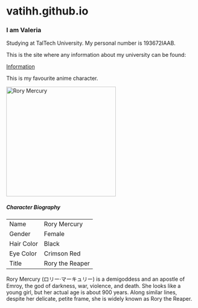 # vatihh.github.io
<h3>I am Valeria</h3>
<p>Studying at TalTech University. My personal number is 193672IAAB.</p>
<p>This is the site where any information about my university can be found:</p>
<a href="http://www.ttu.ee">Information</a>



<p>This is my favourite anime character.</p>
<img src="https://vignette.wikia.nocookie.net/gate-thus-the-jsdf-fought-there/images/f/fe/Rory.jpg/revision/latest?cb=20180112033407" alt="Rory Mercury" width="290" height="290">

<h5>Character Biography</h5>

<table>
  <tr>
    <td>Name</td>
    <td>Rory Mercury</td>
  </tr>
  <tr>
    <td>Gender</td>
    <td>Female</td>
  </tr>
  <tr>
    <td>Hair Color</td>
    <td>Black</td>
  </tr>
  <tr>
    <td>Eye Color</td>
    <td>Crimson Red</td>
  </tr>
  <tr>
    <td>Title</td>
    <td>Rory the Reaper</td>
  </tr>
</table>

<p>Rory Mercury (ロリー·マーキュリー) is a demigoddess and an apostle of Emroy, the god of darkness, war, violence, and death. She looks like a young girl, but her actual age is about 900 years. Along similar lines, despite her delicate, petite frame, she is widely known as Rory the Reaper.</p>
